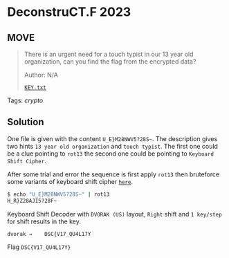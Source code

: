 # DeconstruCT.F 2023

## MOVE

> There is an urgent need for a touch typist in our 13 year old organization, can you find the flag from the encrypted data?
>
>  Author: N/A
>
> [`KEY.txt`](KEY.txt)

Tags: _crypto_

## Solution
One file is given with the content `U_E}M28NWV5?28S~`. The description gives two hints `13 year old organization` and `touch typist`. The first one could be a clue pointing to `rot13` the second one could be pointing to `Keyboard Shift Cipher`.

After some trial and error the sequence is first apply `rot13` then bruteforce some variants of keyboard shift cipher [`here`](https://www.dcode.fr/keyboard-shift-cipher).

```bash
$ echo "U_E}M28NWV5?28S~" | rot13
H_R}Z28AJI5?28F~
```

Keyboard Shift Decoder with `DVORAK (US)` layout, `Right` shift and `1 key/step` for shift results in the key.

```
dvorak →	DSC{V17_QU4L17Y
```

Flag `DSC{V17_QU4L17Y}`